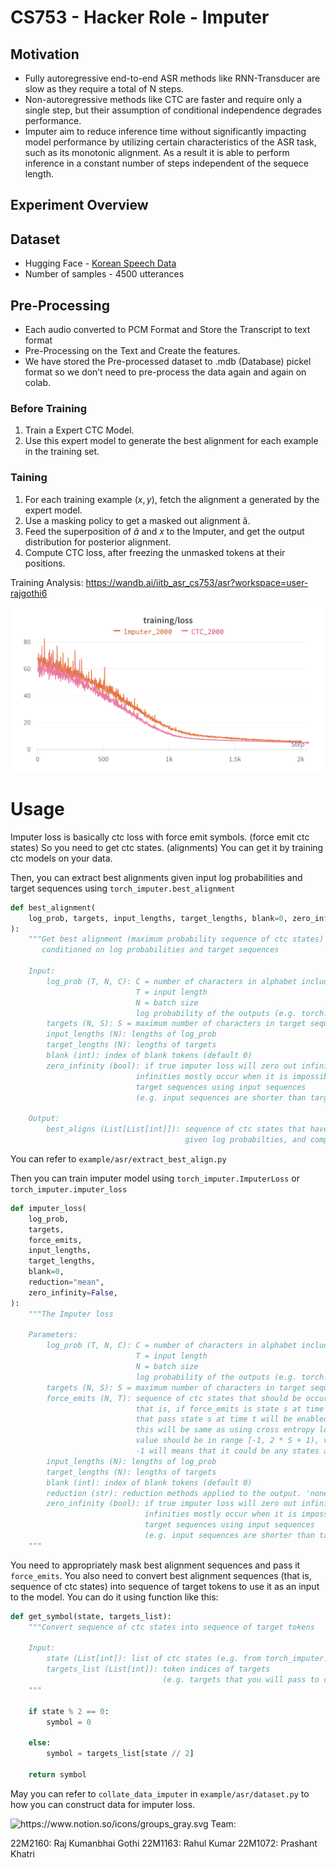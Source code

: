 # CS753 -  Hacker Role - Imputer

## Motivation

- Fully autoregressive end-to-end ASR methods like RNN-Transducer are slow as they require a total of N steps.
- Non-autoregressive methods like CTC are faster and require only a single step, but their assumption of conditional independence degrades performance.
- Imputer aim to reduce inference time without significantly impacting model performance by utilizing certain characteristics of the ASR task, such as its monotonic alignment. As a result it is able to perform inference in a constant number of steps independent of the sequece length.

## Experiment Overview

## Dataset

- Hugging Face - [Korean Speech Data](https://huggingface.co/datasets/NX2411/AIhub-korean-speech-data)
- Number of samples - 4500 utterances

## Pre-Processing

- Each audio converted to PCM Format and Store the Transcript to text format
- Pre-Processing on the Text and Create the features.
- We have stored the Pre-processed dataset to .mdb (Database) pickel format so we don’t need to pre-process the data again and again on colab.

### Before Training

1. Train a Expert CTC Model.
2. Use this expert model to generate the best alignment for each example in the training set.

### Taining

1. For each training example $(x, y)$, fetch the alignment a generated by the expert model.
2. Use a masking policy to get a masked out alignment ã.
3. Feed the superposition of $ã$ and $x$  to the Imputer, and get the output distribution for posterior alignment.
4. Compute CTC loss, after freezing the unmasked tokens at their positions.

Training Analysis: https://wandb.ai/iitb_asr_cs753/asr?workspace=user-rajgothi6


![MicrosoftTeams-image.png](https://github.com/RajGothi/CS753-imputer/blob/master/Results/MicrosoftTeams-image.png)

# Usage

Imputer loss is basically ctc loss with force emit symbols. (force emit ctc states) So you need to get ctc states. (alignments) You can get it by training ctc models on your data.

Then, you can extract best alignments given input log probabilities and target sequences using `torch_imputer.best_alignment`

```python
def best_alignment(
    log_prob, targets, input_lengths, target_lengths, blank=0, zero_infinity=False
):
    """Get best alignment (maximum probability sequence of ctc states)
       conditioned on log probabilities and target sequences

    Input:
        log_prob (T, N, C): C = number of characters in alphabet including blank
                            T = input length
                            N = batch size
                            log probability of the outputs (e.g. torch.log_softmax of logits)
        targets (N, S): S = maximum number of characters in target sequences
        input_lengths (N): lengths of log_prob
        target_lengths (N): lengths of targets
        blank (int): index of blank tokens (default 0)
        zero_infinity (bool): if true imputer loss will zero out infinities.
                            infinities mostly occur when it is impossible to generate
                            target sequences using input sequences
                            (e.g. input sequences are shorter than target sequences)

    Output:
        best_aligns (List[List[int]]): sequence of ctc states that have maximum probabilties
                                       given log probabilties, and compatible with target sequences"""

```

You can refer to `example/asr/extract_best_align.py`

Then you can train imputer model using `torch_imputer.ImputerLoss` or `torch_imputer.imputer_loss`

```python
def imputer_loss(
    log_prob,
    targets,
    force_emits,
    input_lengths,
    target_lengths,
    blank=0,
    reduction="mean",
    zero_infinity=False,
):
    """The Imputer loss

    Parameters:
        log_prob (T, N, C): C = number of characters in alphabet including blank
                            T = input length
                            N = batch size
                            log probability of the outputs (e.g. torch.log_softmax of logits)
        targets (N, S): S = maximum number of characters in target sequences
        force_emits (N, T): sequence of ctc states that should be occur given times
                            that is, if force_emits is state s at time t, only ctc paths
                            that pass state s at time t will be enabled, and will be zero out the rest
                            this will be same as using cross entropy loss at time t
                            value should be in range [-1, 2 * S + 1), valid ctc states
                            -1 will means that it could be any states at time t (normal ctc paths)
        input_lengths (N): lengths of log_prob
        target_lengths (N): lengths of targets
        blank (int): index of blank tokens (default 0)
        reduction (str): reduction methods applied to the output. 'none' | 'mean' | 'sum'
        zero_infinity (bool): if true imputer loss will zero out infinities.
                              infinities mostly occur when it is impossible to generate
                              target sequences using input sequences
                              (e.g. input sequences are shorter than target sequences)
    """

```

You need to appropriately mask best alignment sequences and pass it `force_emits`. You also need to convert best alignment sequences (that is, sequence of ctc states) into sequence of target tokens to use it as an input to the model. You can do it using function like this:

```python
def get_symbol(state, targets_list):
    """Convert sequence of ctc states into sequence of target tokens

    Input:
        state (List[int]): list of ctc states (e.g. from torch_imputer.best_alignment)
        targets_list (List[int]): token indices of targets
                                  (e.g. targets that you will pass to ctc_loss or imputer_loss)
    """

    if state % 2 == 0:
        symbol = 0

    else:
        symbol = targets_list[state // 2]

    return symbol

```

May you can refer to `collate_data_imputer` in `example/asr/dataset.py` to how you can construct data for imputer loss.

<aside>
<img src="https://www.notion.so/icons/groups_gray.svg" alt="https://www.notion.so/icons/groups_gray.svg" width="40px" />
Team:

22M2160: Raj Kumanbhai Gothi
22M1163: Rahul Kumar
22M1072: Prashant Khatri

</aside>
